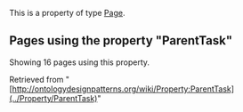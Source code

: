 This is a property of type [Page](../Type/Page "Type:Page").




  


## Pages using the property "ParentTask"


Showing 16 pages using this property.



Retrieved from "[http://ontologydesignpatterns.org/wiki/Property:ParentTask](../Property/ParentTask)"